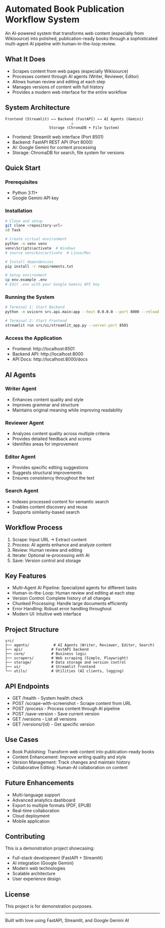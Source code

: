 # Automated Book Publication Workflow System

An AI-powered system that transforms web content (especially from Wikisource) into polished, publication-ready books through a sophisticated multi-agent AI pipeline with human-in-the-loop review.

## What It Does

- Scrapes content from web pages (especially Wikisource)
- Processes content through AI agents (Writer, Reviewer, Editor)
- Allows human review and editing at each step
- Manages versions of content with full history
- Provides a modern web interface for the entire workflow

## System Architecture

```
Frontend (Streamlit) ←→ Backend (FastAPI) ←→ AI Agents (Gemini)
                              ↓
                    Storage (ChromaDB + File System)
```

- Frontend: Streamlit web interface (Port 8501)
- Backend: FastAPI REST API (Port 8000)
- AI: Google Gemini for content processing
- Storage: ChromaDB for search, file system for versions

## Quick Start

### Prerequisites
- Python 3.11+
- Google Gemini API key

### Installation
```bash
# Clone and setup
git clone <repository-url>
cd Task

# Create virtual environment
python -m venv venv
venv\Scripts\activate  # Windows
# source venv/bin/activate  # Linux/Mac

# Install dependencies
pip install -r requirements.txt

# Setup environment
cp env.example .env
# Edit .env with your Google Gemini API key
```

### Running the System
```bash
# Terminal 1: Start Backend
python -m uvicorn src.api.main:app --host 0.0.0.0 --port 8000 --reload

# Terminal 2: Start Frontend
streamlit run src/ui/streamlit_app.py --server.port 8501
```

### Access the Application
- Frontend: http://localhost:8501
- Backend API: http://localhost:8000
- API Docs: http://localhost:8000/docs

## AI Agents

### Writer Agent
- Enhances content quality and style
- Improves grammar and structure
- Maintains original meaning while improving readability

### Reviewer Agent
- Analyzes content quality across multiple criteria
- Provides detailed feedback and scores
- Identifies areas for improvement

### Editor Agent
- Provides specific editing suggestions
- Suggests structural improvements
- Ensures consistency throughout the text

### Search Agent
- Indexes processed content for semantic search
- Enables content discovery and reuse
- Supports similarity-based search

## Workflow Process

1. Scrape: Input URL → Extract content
2. Process: AI agents enhance and analyze content
3. Review: Human review and editing
4. Iterate: Optional re-processing with AI
5. Save: Version control and storage

## Key Features

- Multi-Agent AI Pipeline: Specialized agents for different tasks
- Human-in-the-Loop: Human review and editing at each step
- Version Control: Complete history of all changes
- Chunked Processing: Handle large documents efficiently
- Error Handling: Robust error handling throughout
- Modern UI: Intuitive web interface

## Project Structure

```
src/
├── agents/           # AI Agents (Writer, Reviewer, Editor, Search)
├── api/             # FastAPI backend
├── core/            # Business logic
├── scrapers/        # Web scraping (Simple, Playwright)
├── storage/         # Data storage and version control
├── ui/              # Streamlit frontend
└── utils/           # Utilities (AI clients, logging)
```

## API Endpoints

- GET /health - System health check
- POST /scrape-with-screenshot - Scrape content from URL
- POST /process - Process content through AI pipeline
- POST /save-version - Save current version
- GET /versions - List all versions
- GET /versions/{id} - Get specific version

## Use Cases

- Book Publishing: Transform web content into publication-ready books
- Content Enhancement: Improve writing quality and style
- Version Management: Track changes and maintain history
- Collaborative Editing: Human-AI collaboration on content

## Future Enhancements

- Multi-language support
- Advanced analytics dashboard
- Export to multiple formats (PDF, EPUB)
- Real-time collaboration
- Cloud deployment
- Mobile application



## Contributing

This is a demonstration project showcasing:
- Full-stack development (FastAPI + Streamlit)
- AI integration (Google Gemini)
- Modern web technologies
- Scalable architecture
- User experience design

## License

This project is for demonstration purposes.

---

Built with love using FastAPI, Streamlit, and Google Gemini AI 
